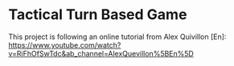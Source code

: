 # Tactical Turn Based Game
This project is following an online tutorial from Alex Quivillon [En]:
https://www.youtube.com/watch?v=RjFhOfSwTdc&ab_channel=AlexQuevillon%5BEn%5D

